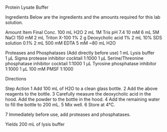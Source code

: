 Protein Lysate Buffer
 
 Ingredients	Below are the ingredients and the amounts required for this lab solution. 

Amount	Item	Final Conc.
100 mL	H2O	
2 mL	1M Tris pH 7.4	10 mM
6 mL	5M NaCl	150 mM
2 mL	Triton X-100 	1%
2 g	Deoxycholic acid 	1%
2 mL	10% SDS solution	0.1%
2 mL	500 mM EDTA	5 mM
~80 mL	H2O	
		
Proteases and Phosphatases (Add directly before use)
1 mL	Lysis buffer	
1 µL	Sigma protease inhibitor cocktail	1:1000
1 µL	Serine/Threonine phosphatase inhibitor cocktail	1:1000
1 µL	Tyrosine phosphatase inhibitor	1:1000
1 µL	100 mM PMSF 	1:1000
 
Directions	

Step	Action
1	Add 100 mL of H2O to a clean glass bottle. 
2	Add the above reagents to the bottle. 
3	Carefully measure the deoxycholic acid in the hood. Add the powder to the bottle in the hood. 
4	Add the remaining water to fill the bottle to 200 mL.
5	Mix well. 
6	Store at 4°C.
	
7	Immediately before use, add proteases and phosphatases. 
	
 
Yields	200 mL of lysis buffer
 
